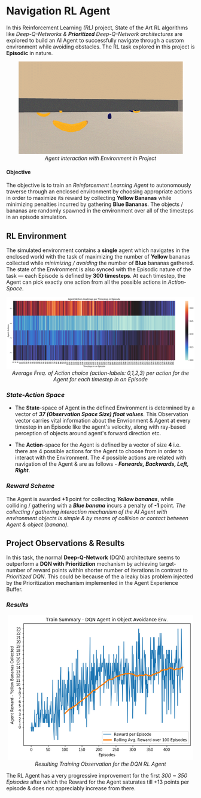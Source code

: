 <h1>Navigation RL Agent</h1>

In this Reinforcement Learning <em>(RL)</em> project, State of the Art RL algorithms like <em>Deep-Q-Networks & <b>Prioritized</b> Deep-Q-Network architectures</em> are explored to build an AI Agent to successfully navigate through a custom environment while avoiding obstacles. The RL task explored in this project is <b>Episodic</b> in nature.

<p align="center">
  <img src="./RL_Project_Navigation_Environment.gif" style="align: center;"/>
  <br><em>Agent interaction with Environment in Project</em>
</p>


<h4>Objective</h4>
The objective is to train an <em>Reinforcement Learning Agent</em> to autonomously traverse through an enclosed environment by choosing appropriate actions in order to maximize its reward by collecting <b>Yellow Bananas</b> while minimizing penalties incurred by gathering <b>Blue Bananas</b>. The objects / bananas are randomly spawned in the environment over all of the timesteps in an episode simulation.

<h2>RL Environment</h2>

The simulated environment contains a <b>single</b> agent which navigates in the enclosed world with the task of maximizing the number of <b>Yellow</b> bananas collected while <em>minimizing / avoiding</em> the number of <b>Blue</b> bananas gathered. The state of the Environment is also synced with the Episodic nature of the task — each Episode is defined by <b>300 timesteps</b>. At each timestep, the Agent can pick exactly one action from all the possible actions in <em>Action-Space</em>.

<p align="center">
  <img src="./RL_Navigation_Agent_Action_Heatmap.png" />
  <br><em>Average Freq. of Action choice (action-labels: 0,1,2,3) per action for the Agent for each timestep in an Episode</em>
</p>

<h3><em>State-Action Space</em></h3>

- The <b>State</b>-space of Agent in the defined Environment is determined by a vector of <b><em>37 (Observation Space Size) float values</em></b>. This Observation vector  carries vital information about the Envrionment & Agent at every timestep in an Episode like the agent's velocity, along with ray-based perception of objects around agent's forward direction etc.

- The <b>Action</b>-space for the Agent is defined by a vector of size <b>4</b> i.e. there are 4 possible actions for the Agent to choose from in order to interact with the Environment. The <em>4</em> possible actions are related with navigation of the Agent & are as follows - <b><em>Forwards, Backwards, Left, Right</em></b>.

<h3><em>Reward Scheme</em></h3>
The Agent is awarded <b>+1</b> point for collecting <b><em>Yellow bananas</em></b>, while colliding / gathering with a <b><em>Blue banana</em></b> incurs a penalty of <b>-1</b> point. <em>The collecting / gathering interaction mechanism of the AI Agent with environment objects is simple & by means of collision or contact between Agent & object (banana)</em>.

<h2>Project Observations & Results</h2>

In this task, the normal <b>Deep-Q-Network</b> (DQN) architecture seems to outperform a <b>DQN with Prioritiztion</b> mechanism by achieving target-number of reward points within shorter number of iterations in contrast to <em>Prioritized DQN</em>. This could be because of the a leaky bias problem injected by the Prioritization mechanism implemented in the Agent Experience Buffer.


<h3><em>Results</em></h3>

<p align="center">
  <img src="https://github.com/indropal/NavigationRLAgent/blob/main/results_NavigationRL.png"></img>
  <br>
  <em>Resulting Training Observation for the DQN RL Agent</em>
</p>

The RL Agent has a very progressive improvement for the first <em>300 ~ 350 Episodes</em> after which the Reward for the Agent saturates till +13 points per episode & does not appreciably increase from there.
